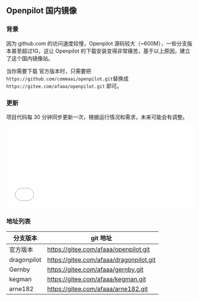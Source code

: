 ## Openpilot 国内镜像

### 背景

因为 github.com 的访问速度较慢，Openpilot 源码较大（~600M），一些分支版本甚至超过1G，这让 Openpilot 的下载安装变得非常痛苦，基于以上原因，建立了这个国内镜像站。

当你需要下载 官方版本时，只需要把  `https://github.com/commaai/openpilot.git`替换成  `https://gitee.com/afaaa/openpilot.git` 即可。

### 更新

项目代码每 30 分钟同步更新一次，根据运行情况和需求，未来可能会有调整。

<iframe src="/mirror_status.html" frameborder="no" border="0" marginwidth="0" marginheight="0" scrolling="no" allowtransparency="yes" style="width: 100%;height: 220px;border: none;"></iframe>

### 地址列表

分支版本|git 地址
-|-
官方版本|https://gitee.com/afaaa/openpilot.git
dragonpilot|https://gitee.com/afaaa/dragonpilot.git
Gernby|https://gitee.com/afaaa/gernby.git
kegman|https://gitee.com/afaaa/kegman.git
arne182|https://gitee.com/afaaa/arne182.git
